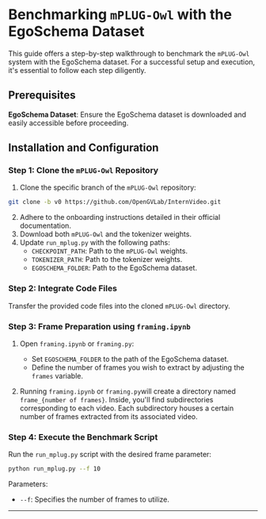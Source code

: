 
# Benchmarking `mPLUG-Owl` with the EgoSchema Dataset

This guide offers a step-by-step walkthrough to benchmark the `mPLUG-Owl` system with the EgoSchema dataset. For a successful setup and execution, it's essential to follow each step diligently.

## Prerequisites

**EgoSchema Dataset**:
Ensure the EgoSchema dataset is downloaded and easily accessible before proceeding.

## Installation and Configuration

### Step 1: Clone the `mPLUG-Owl` Repository

1. Clone the specific branch of the `mPLUG-Owl` repository:

```bash
git clone -b v0 https://github.com/OpenGVLab/InternVideo.git
```

2. Adhere to the onboarding instructions detailed in their official documentation.
3. Download both `mPLUG-Owl` and the tokenizer weights.
4. Update `run_mplug.py` with the following paths:
    - `CHECKPOINT_PATH`: Path to the `mPLUG-Owl` weights.
    - `TOKENIZER_PATH`: Path to the tokenizer weights.
    - `EGOSCHEMA_FOLDER`: Path to the EgoSchema dataset.

### Step 2: Integrate Code Files

Transfer the provided code files into the cloned `mPLUG-Owl` directory.

### Step 3: Frame Preparation using `framing.ipynb`

1. Open `framing.ipynb` or `framing.py`:
    - Set `EGOSCHEMA_FOLDER` to the path of the EgoSchema dataset.
    - Define the number of frames you wish to extract by adjusting the `frames` variable.
    
2. Running `framing.ipynb` or `framing.py`will create a directory named `frame_{number of frames}`. Inside, you'll find subdirectories corresponding to each video. Each subdirectory houses a certain number of frames extracted from its associated video.

### Step 4: Execute the Benchmark Script

Run the `run_mplug.py` script with the desired frame parameter:

```bash
python run_mplug.py --f 10
```

Parameters:
- `--f`: Specifies the number of frames to utilize. 

---

